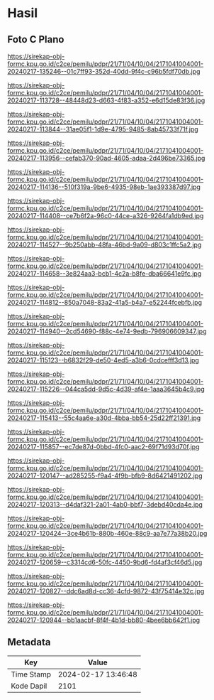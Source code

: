 # Hasil

## Foto C Plano

https://sirekap-obj-formc.kpu.go.id/c2ce/pemilu/pdpr/21/71/04/10/04/2171041004001-20240217-135246--01c7ff93-352d-40dd-9f4c-c96b5fdf70db.jpg

https://sirekap-obj-formc.kpu.go.id/c2ce/pemilu/pdpr/21/71/04/10/04/2171041004001-20240217-113728--48448d23-d663-4f83-a352-e6d15de83f36.jpg

https://sirekap-obj-formc.kpu.go.id/c2ce/pemilu/pdpr/21/71/04/10/04/2171041004001-20240217-113844--31ae05f1-1d9e-4795-9485-8ab45733f71f.jpg

https://sirekap-obj-formc.kpu.go.id/c2ce/pemilu/pdpr/21/71/04/10/04/2171041004001-20240217-113956--cefab370-90ad-4605-adaa-2d496be73365.jpg

https://sirekap-obj-formc.kpu.go.id/c2ce/pemilu/pdpr/21/71/04/10/04/2171041004001-20240217-114136--510f319a-9be6-4935-98eb-1ae393387d97.jpg

https://sirekap-obj-formc.kpu.go.id/c2ce/pemilu/pdpr/21/71/04/10/04/2171041004001-20240217-114408--ce7b6f2a-96c0-44ce-a326-9264fa1db9ed.jpg

https://sirekap-obj-formc.kpu.go.id/c2ce/pemilu/pdpr/21/71/04/10/04/2171041004001-20240217-114527--9b250abb-48fa-46bd-9a09-d803c1ffc5a2.jpg

https://sirekap-obj-formc.kpu.go.id/c2ce/pemilu/pdpr/21/71/04/10/04/2171041004001-20240217-114658--3e824aa3-bcb1-4c2a-b8fe-dba66641e9fc.jpg

https://sirekap-obj-formc.kpu.go.id/c2ce/pemilu/pdpr/21/71/04/10/04/2171041004001-20240217-114812--850a7048-83a2-41a5-b4a7-e52244fcebfb.jpg

https://sirekap-obj-formc.kpu.go.id/c2ce/pemilu/pdpr/21/71/04/10/04/2171041004001-20240217-114940--2cd54690-f88c-4e74-9edb-796906609347.jpg

https://sirekap-obj-formc.kpu.go.id/c2ce/pemilu/pdpr/21/71/04/10/04/2171041004001-20240217-115123--b6832f29-de50-4ed5-a3b6-0cdcefff3d13.jpg

https://sirekap-obj-formc.kpu.go.id/c2ce/pemilu/pdpr/21/71/04/10/04/2171041004001-20240217-115226--044ca5dd-9d5c-4d39-af4e-1aaa3645b4c9.jpg

https://sirekap-obj-formc.kpu.go.id/c2ce/pemilu/pdpr/21/71/04/10/04/2171041004001-20240217-115413--55c4aa6e-a30d-4bba-bb54-25d22ff21391.jpg

https://sirekap-obj-formc.kpu.go.id/c2ce/pemilu/pdpr/21/71/04/10/04/2171041004001-20240217-115857--ec7de87d-0bbd-4fc0-aac2-69f71d93d70f.jpg

https://sirekap-obj-formc.kpu.go.id/c2ce/pemilu/pdpr/21/71/04/10/04/2171041004001-20240217-120147--ad285255-f9a4-4f9b-bfb9-8d6421491202.jpg

https://sirekap-obj-formc.kpu.go.id/c2ce/pemilu/pdpr/21/71/04/10/04/2171041004001-20240217-120313--d4daf321-2a01-4ab0-bbf7-3debd40cda4e.jpg

https://sirekap-obj-formc.kpu.go.id/c2ce/pemilu/pdpr/21/71/04/10/04/2171041004001-20240217-120424--3ce4b61b-880b-460e-88c9-aa7e77a38b20.jpg

https://sirekap-obj-formc.kpu.go.id/c2ce/pemilu/pdpr/21/71/04/10/04/2171041004001-20240217-120659--c3314cd6-50fc-4450-9bd6-fd4af3cf46d5.jpg

https://sirekap-obj-formc.kpu.go.id/c2ce/pemilu/pdpr/21/71/04/10/04/2171041004001-20240217-120827--ddc6ad8d-cc36-4cfd-9872-43f75414e32c.jpg

https://sirekap-obj-formc.kpu.go.id/c2ce/pemilu/pdpr/21/71/04/10/04/2171041004001-20240217-120944--bb1aacbf-8f4f-4b1d-bb80-4bee6bb642f1.jpg


## Metadata

| Key        | Value               |
| ---------- | ------------------- |
| Time Stamp | 2024-02-17 13:46:48 |
| Kode Dapil | 2101                |



